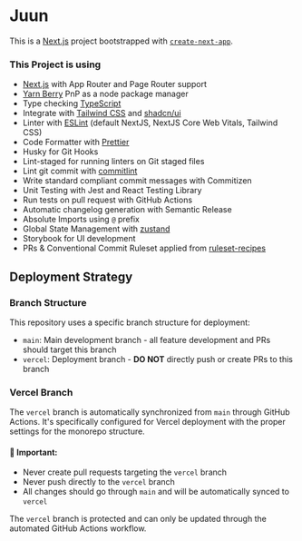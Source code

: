 # Juun

This is a [Next.js](https://nextjs.org) project bootstrapped with [`create-next-app`](https://nextjs.org/docs/app/api-reference/cli/create-next-app).

### This Project is using

- [Next.js](https://nextjs.org) with App Router and Page Router support
- [Yarn Berry](https://yarnpkg.com/) PnP as a node package manager
- Type checking [TypeScript](https://www.typescriptlang.org)
- Integrate with [Tailwind CSS](https://tailwindcss.com) and [shadcn/ui](https://ui.shadcn.com/)
- Linter with [ESLint](https://eslint.org) (default NextJS, NextJS Core Web Vitals, Tailwind CSS)
- Code Formatter with [Prettier](https://prettier.io)
- Husky for Git Hooks
- Lint-staged for running linters on Git staged files
- Lint git commit with [commitlint](https://commitlint.js.org/)
- Write standard compliant commit messages with Commitizen
- Unit Testing with Jest and React Testing Library
- Run tests on pull request with GitHub Actions
- Automatic changelog generation with Semantic Release
- Absolute Imports using `@` prefix
- Global State Management with [zustand](https://zustand.docs.pmnd.rs/)
- Storybook for UI development
- PRs & Conventional Commit Ruleset applied from [ruleset-recipes](https://github.com/github/ruleset-recipes)

## Deployment Strategy

### Branch Structure

This repository uses a specific branch structure for deployment:

- `main`: Main development branch - all feature development and PRs should target this branch
- `vercel`: Deployment branch - **DO NOT** directly push or create PRs to this branch

### Vercel Branch

The `vercel` branch is automatically synchronized from `main` through GitHub Actions.
It's specifically configured for Vercel deployment with the proper settings for the monorepo structure.

#### 🛑 Important:

- Never create pull requests targeting the `vercel` branch
- Never push directly to the `vercel` branch
- All changes should go through `main` and will be automatically synced to `vercel`

The `vercel` branch is protected and can only be updated through the automated GitHub Actions workflow.